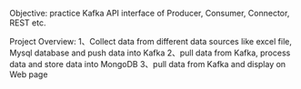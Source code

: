 
Objective: practice Kafka API interface of Producer, Consumer, Connector, REST etc.

Project Overview: 
1、Collect data from different data sources like excel file, Mysql database and push data into Kafka
2、pull data from Kafka, process data and store data into MongoDB
3、pull data from Kafka and display on Web page

